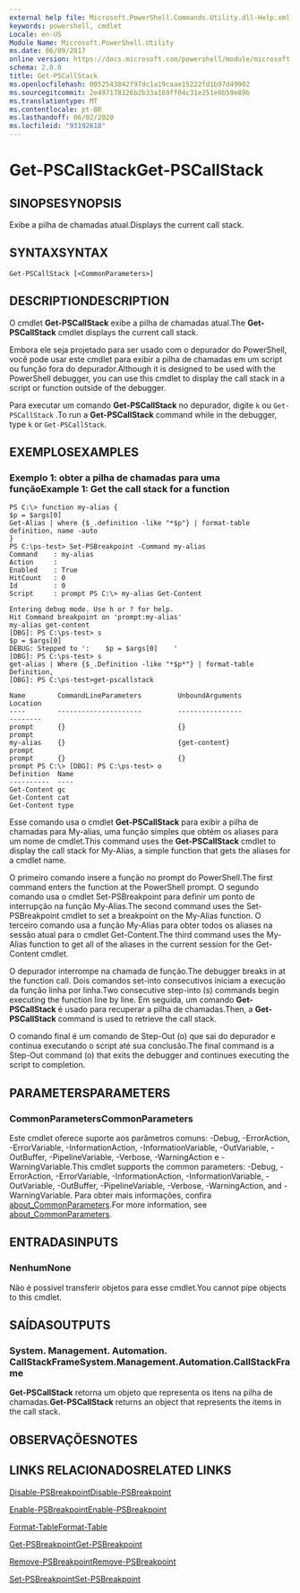 ```yaml
---
external help file: Microsoft.PowerShell.Commands.Utility.dll-Help.xml
keywords: powershell, cmdlet
Locale: en-US
Module Name: Microsoft.PowerShell.Utility
ms.date: 06/09/2017
online version: https://docs.microsoft.com/powershell/module/microsoft.powershell.utility/get-pscallstack?view=powershell-6&WT.mc_id=ps-gethelp
schema: 2.0.0
title: Get-PSCallStack
ms.openlocfilehash: 0052543842f97dc1a19caae15222fd1b97d49902
ms.sourcegitcommit: 2e497178126b2b33a169ff04c31e251e0b59e89b
ms.translationtype: MT
ms.contentlocale: pt-BR
ms.lasthandoff: 06/02/2020
ms.locfileid: "93192618"
---
```

# <span data-ttu-id="2e33d-103">Get-PSCallStack</span><span class="sxs-lookup"><span data-stu-id="2e33d-103">Get-PSCallStack</span></span>

## <span data-ttu-id="2e33d-104">SINOPSE</span><span class="sxs-lookup"><span data-stu-id="2e33d-104">SYNOPSIS</span></span>
<span data-ttu-id="2e33d-105">Exibe a pilha de chamadas atual.</span><span class="sxs-lookup"><span data-stu-id="2e33d-105">Displays the current call stack.</span></span>

## <span data-ttu-id="2e33d-106">SYNTAX</span><span class="sxs-lookup"><span data-stu-id="2e33d-106">SYNTAX</span></span>

```
Get-PSCallStack [<CommonParameters>]
```

## <span data-ttu-id="2e33d-107">DESCRIPTION</span><span class="sxs-lookup"><span data-stu-id="2e33d-107">DESCRIPTION</span></span>

<span data-ttu-id="2e33d-108">O cmdlet **Get-PSCallStack** exibe a pilha de chamadas atual.</span><span class="sxs-lookup"><span data-stu-id="2e33d-108">The **Get-PSCallStack** cmdlet displays the current call stack.</span></span>

<span data-ttu-id="2e33d-109">Embora ele seja projetado para ser usado com o depurador do PowerShell, você pode usar este cmdlet para exibir a pilha de chamadas em um script ou função fora do depurador.</span><span class="sxs-lookup"><span data-stu-id="2e33d-109">Although it is designed to be used with the PowerShell debugger, you can use this cmdlet to display the call stack in a script or function outside of the debugger.</span></span>

<span data-ttu-id="2e33d-110">Para executar um comando **Get-PSCallStack** no depurador, digite `k` ou `Get-PSCallStack` .</span><span class="sxs-lookup"><span data-stu-id="2e33d-110">To run a **Get-PSCallStack** command while in the debugger, type `k` or `Get-PSCallStack`.</span></span>

## <span data-ttu-id="2e33d-111">EXEMPLOS</span><span class="sxs-lookup"><span data-stu-id="2e33d-111">EXAMPLES</span></span>

### <span data-ttu-id="2e33d-112">Exemplo 1: obter a pilha de chamadas para uma função</span><span class="sxs-lookup"><span data-stu-id="2e33d-112">Example 1: Get the call stack for a function</span></span>

```
PS C:\> function my-alias {
$p = $args[0]
Get-Alias | where {$_.definition -like "*$p"} | format-table definition, name -auto
}
PS C:\ps-test> Set-PSBreakpoint -Command my-alias
Command    : my-alias
Action     :
Enabled    : True
HitCount   : 0
Id         : 0
Script     : prompt PS C:\> my-alias Get-Content

Entering debug mode. Use h or ? for help.
Hit Command breakpoint on 'prompt:my-alias'
my-alias get-content
[DBG]: PS C:\ps-test> s
$p = $args[0]
DEBUG: Stepped to ':    $p = $args[0]    '
[DBG]: PS C:\ps-test> s
get-alias | Where {$_.Definition -like "*$p*"} | format-table Definition,
[DBG]: PS C:\ps-test>get-pscallstack

Name        CommandLineParameters         UnboundArguments              Location
----        ---------------------         ----------------              --------
prompt      {}                            {}                            prompt
my-alias    {}                            {get-content}                 prompt
prompt      {}                            {}                            prompt PS C:\> [DBG]: PS C:\ps-test> o
Definition  Name
----------  ----
Get-Content gc
Get-Content cat
Get-Content type
```

<span data-ttu-id="2e33d-113">Esse comando usa o cmdlet **Get-PSCallStack** para exibir a pilha de chamadas para My-alias, uma função simples que obtém os aliases para um nome de cmdlet.</span><span class="sxs-lookup"><span data-stu-id="2e33d-113">This command uses the **Get-PSCallStack** cmdlet to display the call stack for My-Alias, a simple function that gets the aliases for a cmdlet name.</span></span>

<span data-ttu-id="2e33d-114">O primeiro comando insere a função no prompt do PowerShell.</span><span class="sxs-lookup"><span data-stu-id="2e33d-114">The first command enters the function at the PowerShell prompt.</span></span>
<span data-ttu-id="2e33d-115">O segundo comando usa o cmdlet Set-PSBreakpoint para definir um ponto de interrupção na função My-Alias.</span><span class="sxs-lookup"><span data-stu-id="2e33d-115">The second command uses the Set-PSBreakpoint cmdlet to set a breakpoint on the My-Alias function.</span></span>
<span data-ttu-id="2e33d-116">O terceiro comando usa a função My-Alias para obter todos os aliases na sessão atual para o cmdlet Get-Content.</span><span class="sxs-lookup"><span data-stu-id="2e33d-116">The third command uses the My-Alias function to get all of the aliases in the current session for the Get-Content cmdlet.</span></span>

<span data-ttu-id="2e33d-117">O depurador interrompe na chamada de função.</span><span class="sxs-lookup"><span data-stu-id="2e33d-117">The debugger breaks in at the function call.</span></span>
<span data-ttu-id="2e33d-118">Dois comandos set-into consecutivos iniciam a execução da função linha por linha.</span><span class="sxs-lookup"><span data-stu-id="2e33d-118">Two consecutive step-into (s) commands begin executing the function line by line.</span></span>
<span data-ttu-id="2e33d-119">Em seguida, um comando **Get-PSCallStack** é usado para recuperar a pilha de chamadas.</span><span class="sxs-lookup"><span data-stu-id="2e33d-119">Then, a **Get-PSCallStack** command is used to retrieve the call stack.</span></span>

<span data-ttu-id="2e33d-120">O comando final é um comando de Step-Out (o) que sai do depurador e continua executando o script até sua conclusão.</span><span class="sxs-lookup"><span data-stu-id="2e33d-120">The final command is a Step-Out command (o) that exits the debugger and continues executing the script to completion.</span></span>

## <span data-ttu-id="2e33d-121">PARAMETERS</span><span class="sxs-lookup"><span data-stu-id="2e33d-121">PARAMETERS</span></span>

### <span data-ttu-id="2e33d-122">CommonParameters</span><span class="sxs-lookup"><span data-stu-id="2e33d-122">CommonParameters</span></span>

<span data-ttu-id="2e33d-123">Este cmdlet oferece suporte aos parâmetros comuns: -Debug, -ErrorAction, -ErrorVariable, -InformationAction, -InformationVariable, -OutVariable, -OutBuffer, -PipelineVariable, -Verbose, -WarningAction e -WarningVariable.</span><span class="sxs-lookup"><span data-stu-id="2e33d-123">This cmdlet supports the common parameters: -Debug, -ErrorAction, -ErrorVariable, -InformationAction, -InformationVariable, -OutVariable, -OutBuffer, -PipelineVariable, -Verbose, -WarningAction, and -WarningVariable.</span></span> <span data-ttu-id="2e33d-124">Para obter mais informações, confira [about_CommonParameters](https://go.microsoft.com/fwlink/?LinkID=113216).</span><span class="sxs-lookup"><span data-stu-id="2e33d-124">For more information, see [about_CommonParameters](https://go.microsoft.com/fwlink/?LinkID=113216).</span></span>

## <span data-ttu-id="2e33d-125">ENTRADAS</span><span class="sxs-lookup"><span data-stu-id="2e33d-125">INPUTS</span></span>

### <span data-ttu-id="2e33d-126">Nenhum</span><span class="sxs-lookup"><span data-stu-id="2e33d-126">None</span></span>

<span data-ttu-id="2e33d-127">Não é possível transferir objetos para esse cmdlet.</span><span class="sxs-lookup"><span data-stu-id="2e33d-127">You cannot pipe objects to this cmdlet.</span></span>

## <span data-ttu-id="2e33d-128">SAÍDAS</span><span class="sxs-lookup"><span data-stu-id="2e33d-128">OUTPUTS</span></span>

### <span data-ttu-id="2e33d-129">System. Management. Automation. CallStackFrame</span><span class="sxs-lookup"><span data-stu-id="2e33d-129">System.Management.Automation.CallStackFrame</span></span>

<span data-ttu-id="2e33d-130">**Get-PSCallStack** retorna um objeto que representa os itens na pilha de chamadas.</span><span class="sxs-lookup"><span data-stu-id="2e33d-130">**Get-PSCallStack** returns an object that represents the items in the call stack.</span></span>

## <span data-ttu-id="2e33d-131">OBSERVAÇÕES</span><span class="sxs-lookup"><span data-stu-id="2e33d-131">NOTES</span></span>

## <span data-ttu-id="2e33d-132">LINKS RELACIONADOS</span><span class="sxs-lookup"><span data-stu-id="2e33d-132">RELATED LINKS</span></span>

[<span data-ttu-id="2e33d-133">Disable-PSBreakpoint</span><span class="sxs-lookup"><span data-stu-id="2e33d-133">Disable-PSBreakpoint</span></span>](Disable-PSBreakpoint.md)

[<span data-ttu-id="2e33d-134">Enable-PSBreakpoint</span><span class="sxs-lookup"><span data-stu-id="2e33d-134">Enable-PSBreakpoint</span></span>](Enable-PSBreakpoint.md)

[<span data-ttu-id="2e33d-135">Format-Table</span><span class="sxs-lookup"><span data-stu-id="2e33d-135">Format-Table</span></span>](Format-Table.md)

[<span data-ttu-id="2e33d-136">Get-PSBreakpoint</span><span class="sxs-lookup"><span data-stu-id="2e33d-136">Get-PSBreakpoint</span></span>](Get-PSBreakpoint.md)

[<span data-ttu-id="2e33d-137">Remove-PSBreakpoint</span><span class="sxs-lookup"><span data-stu-id="2e33d-137">Remove-PSBreakpoint</span></span>](Remove-PSBreakpoint.md)

[<span data-ttu-id="2e33d-138">Set-PSBreakpoint</span><span class="sxs-lookup"><span data-stu-id="2e33d-138">Set-PSBreakpoint</span></span>](Set-PSBreakpoint.md)
